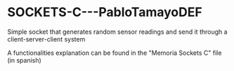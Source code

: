 # SOCKETS-C---PabloTamayoDEF
Simple socket that generates random sensor readings and send it through a client-server-client system

A functionalities explanation can be found in the "Memoria Sockets C" file (in spanish)
